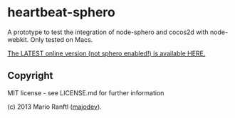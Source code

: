 <h1>heartbeat-sphero</h1>
A prototype to test the integration of node-sphero and cocos2d with node-webkit. Only tested on Macs.

<a href="http://majodev.com/projects/heartbeat/app.html">The LATEST online version (not sphero enabled!) is available HERE.</a>

<h2>Copyright</h2>
MIT license - see LICENSE.md for further information

(c) 2013 Mario Ranftl (<a href="http://www.majodev.com">majodev</a>).